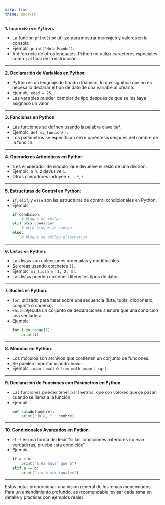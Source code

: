 ```yaml
---
marp: true
theme: uncover
---
```




**1. Impresión en Python**:
- La función `print()` se utiliza para mostrar mensajes y valores en la consola.
- Ejemplo: `print("Hola Mundo")`.
- A diferencia de otros lenguajes, Python no utiliza caracteres especiales como `;` al final de la instrucción.

---

**2. Declaración de Variables en Python**:
- Python es un lenguaje de tipado dinámico, lo que significa que no es necesario declarar el tipo de dato de una variable al crearla.
- Ejemplo: `edad = 25`.
- Las variables pueden cambiar de tipo después de que se les haya asignado un valor.

---

**3. Funciones en Python**:
- Las funciones se definen usando la palabra clave `def`.
- Ejemplo: `def mi_funcion():`.
- Los parámetros se especifican entre paréntesis después del nombre de la función.

---

**4. Operadores Aritméticos en Python**:
- `%` es el operador de módulo, que devuelve el resto de una división.
- Ejemplo: `5 % 2` devuelve `1`.
- Otros operadores incluyen `+`, `-`, `*`, `/`.

---

**5. Estructuras de Control en Python**:
- `if`, `elif`, y `else` son las estructuras de control condicionales en Python.
- Ejemplo:
  ```python
  if condicion:
      # bloque de código
  elif otra_condicion:
      # otro bloque de código
  else:
      # bloque de código alternativo
  ```

---

**6. Listas en Python**:
- Las listas son colecciones ordenadas y modificables.
- Se crean usando corchetes `[]`.
- Ejemplo: `mi_lista = [1, 2, 3]`.
- Las listas pueden contener diferentes tipos de datos.

---

**7. Bucles en Python**:
- `for`: utilizado para iterar sobre una secuencia (lista, tupla, diccionario, conjunto o cadena).
- `while`: ejecuta un conjunto de declaraciones siempre que una condición sea verdadera.
- Ejemplo:
  ```python
  for i in range(5):
      print(i)
  ```

---

**8. Módulos en Python**:
- Los módulos son archivos que contienen un conjunto de funciones.
- Se pueden importar usando `import`.
- Ejemplo: `import math` o `from math import sqrt`.

---

**9. Declaración de Funciones con Parámetros en Python**:
- Las funciones pueden tener parámetros, que son valores que se pasan cuando se llama a la función.
- Ejemplo: 
  ```python
  def saludo(nombre):
      print("Hola, " + nombre)
  ```

---

**10. Condicionales Avanzados en Python**:
- `elif` es una forma de decir "si las condiciones anteriores no eran verdaderas, prueba esta condición".
- Ejemplo:
  ```python
  if a > b:
      print("a es mayor que b")
  elif a == b:
      print("a y b son iguales")
  ```

---

Estas notas proporcionan una visión general de los temas mencionados. Para un entendimiento profundo, es recomendable revisar cada tema en detalle y practicar con ejemplos reales.